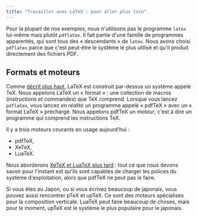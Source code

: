```yaml
---
title: "Travailler avec LaTeX : pour aller plus loin"
---
```


Pour la plupart de nos exemples, nous n'utilisons pas le programme `latex`
lui-même mais plutôt `pdflatex`. Il fait partie d'une famille de programmes
apparentés, qui sont tous des « descendants » de `latex`. Nous avons choisi
`pdflatex` parce que c'est peut-être le système le plus utilisé et qu'il produit
directement des fichiers PDF.


## Formats et moteurs

Comme [décrit plus haut](more-01), LaTeX est construit par-dessus un système
appelé TeX. Nous appelons LaTeX un « format » : une collection de macros
(instructions et commandes) que TeX comprend. Lorsque vous lancez `pdflatex`,
vous lancez _en réalité_ un programme appelé « pdfTeX » avec un « format LaTeX »
préchargé. Nous appelons pdfTeX un _moteur_, c'est à dire un programme qui
comprend les instructions TeX.

Il y a trois moteurs courants en usage aujourd'hui :

- pdfTeX,
- XeTeX,
- LuaTeX.

Nous aborderons [XeTeX et LuaTeX plus tard](lesson-14) : tout ce que nous devons
savoir pour l'instant est qu'ils sont capables de charger les polices du système
d'exploitation, alors que pdfTeX ne peut pas le faire.

Si vous êtes au Japon, ou si vous écrivez beaucoup de japonais, vous pouvez
aussi rencontrer pTeX et upTeX. Ce sont des moteurs spécialisés pour la
composition verticale. LuaTeX peut faire beaucoup de choses, mais pour le
moment, upTeX est le système le plus populaire pour le japonais.
